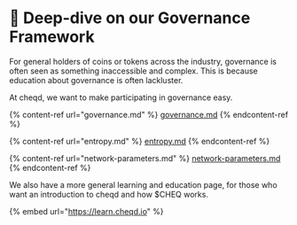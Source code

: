 # 🤿 Deep-dive on our Governance Framework

For general holders of coins or tokens across the industry, governance is often seen as something inaccessible and complex. This is because education about governance is often lackluster.

At cheqd, we want to make participating in governance easy.

{% content-ref url="governance.md" %}
[governance.md](governance.md)
{% endcontent-ref %}

{% content-ref url="entropy.md" %}
[entropy.md](entropy.md)
{% endcontent-ref %}

{% content-ref url="network-parameters.md" %}
[network-parameters.md](network-parameters.md)
{% endcontent-ref %}

We also have a more general learning and education page, for those who want an introduction to cheqd and how $CHEQ works.

{% embed url="https://learn.cheqd.io" %}
